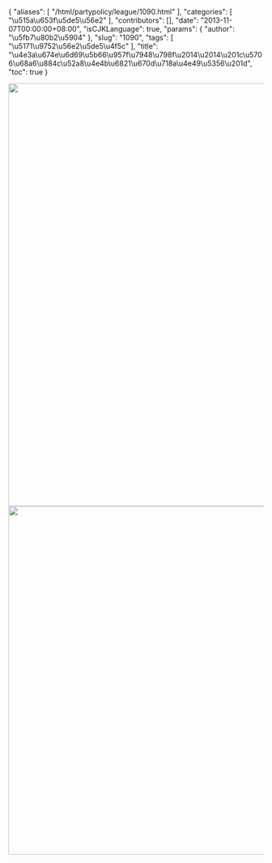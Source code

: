 {
    "aliases": [
        "/html/partypolicy/league/1090.html"
    ],
    "categories": [
        "\u515a\u653f\u5de5\u56e2"
    ],
    "contributors": [],
    "date": "2013-11-07T00:00:00+08:00",
    "isCJKLanguage": true,
    "params": {
        "author": "\u5fb7\u80b2\u5904"
    },
    "slug": "1090",
    "tags": [
        "\u5171\u9752\u56e2\u5de5\u4f5c"
    ],
    "title": "\u4e3a\u674e\u6d69\u5b66\u957f\u7948\u798f\u2014\u2014\u201c\u5706\u68a6\u884c\u52a8\u4e4b\u6821\u670d\u718a\u4e49\u5356\u201d",
    "toc": true
}


<img
    src="https://cdn.tfls.online/mirror/full/5d4aa1d614086af474297b7076979d79b730e963.jpg"
    style="display:block;margin-left:auto;margin-right:auto;"
    decoding="async"
    fetchpriority="auto"
    loading="lazy"
    height="835"
    width="600"
/>
<img
    src="https://cdn.tfls.online/mirror/full/9ab4f49875bd9d47aac8b4e9ba87a35416241643.jpg"
    style="display:block;margin-left:auto;margin-right:auto;"
    decoding="async"
    fetchpriority="auto"
    loading="lazy"
    height="688"
    width="600"
/>
